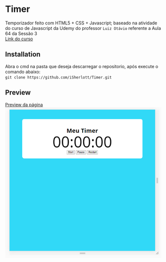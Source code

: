 # Timer

Temporizador feito com HTML5 + CSS + Javascript; baseado na atividade do curso de Javascript da Udemy do professor `Luiz Otávio` referente a Aula 64 da Sessão 3 <br />
<a href="https://www.udemy.com/course/curso-de-javascript-moderno-do-basico-ao-avancado">Link do curso</a> <br />

## Installation

Abra o cmd na pasta que deseja descarregar o repositorio, após execute o comando abaixo: <br />
`git clone https://github.com/iSherlott/Timer.git`

## Preview

<a href="https://isherlott.github.io/Timer/">Preview da página</a> <br />
<img src="https://github.com/iSherlott/Timer/blob/main/screenshot/screenshot.PNG?raw=true">

